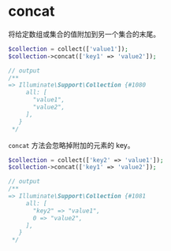 # concat

将给定数组或集合的值附加到另一个集合的末尾。

```php
$collection = collect(['value1']);
$collection->concat(['key1' => 'value2']);

// output
/**
=> Illuminate\Support\Collection {#1080
     all: [
       "value1",
       "value2",
     ],
   }
 */
```


`concat` 方法会忽略掉附加的元素的 key。
```php
$collection = collect(['key2' => 'value1']);
$collection->concat(['key1' => 'value2']);

// output
/**
=> Illuminate\Support\Collection {#1081
     all: [
       "key2" => "value1",
       0 => "value2",
     ],
   }
 */
```
